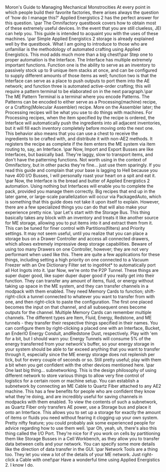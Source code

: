  Moron's Guide to Managing Mechanical Monstrocities
At every point in which people build their favorite factories, there arises always the question of 'how do I manage this?'  Applied Energistics 2 has the perfect answer for this question.  \par
The Omnifactory questbook covers how to obtain most of these extremely useful devices.  In the event that you are still clueless, JEI can help you.  This guide is intended to acquaint you with the uses of these machines.  \par
Simple Applied Energistics 2 storage is already explained well by the questbook.  What I am going to introduce to those who are unfamiliar is the methodology of automated crafting using Applied Energistics.  This mod adds much more than a big chest!\par
Step one to proper automation is the Interface.  The Interface has multiple extremely important functions.  Function one is the ability to serve as an inventory to passively stock up to 9 unique item stacks at once, and can be configured to supply different amounts of those items as well; function two is that the Interface can serve as a place to push outputs to port them into the AE network; and function three is automated active-order crafting; this will require a pattern terminal to be elaborated on in the next paragraph.\par
The ME Pattern Terminal is a terminal where you encode Patterns.  The Patterns can be encoded to either serve as a Processing(machine) recipe, or a Crafting(Molecular Assembler) recipe.  More on the Assembler later; the Processing recipes will be what you use to do things with machines.  For Processing recipes, when the item specified by the recipe is ordered, the Interface will automatically push the ingredients into all adjacent inventories, but it will fill each inventory completely before moving onto the next one.  This behavior also means that you can use a chest to receive the ingredients to be crafted with, and distribute it with non-AE2 methods.  It registers the recipe as complete if the item enters the ME system via item routing to, say, an Interface.  \par
Now, Import and Export Busses are like Interfaces, but basically bad.  They're laggy, slow to transport items, and don't have the patterning functions.  Not worth using in the context of Omnifactory, but in other packs they're fine... just use them sparingly.  If you read this guide and complain that your base is lagging to Hell because you have 400 I/O Busses, I will personally roast your heart on a spit and eat it.  \par
Now, the Interface is the bread and butter of Applied Energistics 2 automation.  Using nothing but Interfaces will enable you to complete the pack, provided you manage them correctly.  Big recipes that end up in the later game, or large-scale parallelization will occur via PackagedAuto, which is something that this guide does not take it upon itself to explain.  However, there are a few specialized things you can do that will also make your experience pretty nice.  \par
Let's start with the Storage Bus.  This thing basically takes any block with an inventory and treats it like another source for ME storage, allowing you to put items into it and extract them from it.  This can be tuned for finer control with Partitions(filters) and Priority settings.  It may not seem useful, until you realize that you can place a storage bus on a Drawer Controller and access all connected drawers, which allows extremely impressive deep storage capabilities.  Beware of using too many Drawers on one Controller, however; they are not very performant when used like this.  There are quite a few applications for these things, including setting a high priority on one connected to a Vacuum Freezer with an Ore Dictionary Filter set to ingotHot* to automatically port all Hot Ingots into it.  \par
Now, we're onto the P2P Tunnel.  These things are super duper good, like super duper duper good if you really get into their function.  They can transfer any amount of items, fluid, or energy without taking up space in the ME system, and they can transfer channels in a modpack with them enabled.  They need Memory Cards to function; shift-right-click a tunnel connected to whatever you want to transfer from with one, and then right-click to paste the configuration.  The first one placed becomes the input on that channel, and all subsequent ones become outputs for the channel.  Multiple Memory Cards can remember multiple channels.  The different types are Item, Fluid, Energy, Redstone, and ME tunnels - they transfer their respective things specified in their names.  You can configure them by right-clicking a placed one with an Interface, Bucket, an EnderIO Energy Conduit, andRedstone Dust, respectively.  Play with 'em for a bit, but I should warn you:  Energy Tunnels will consume 5% of the energy transferred from your network's buffer, so your energy storage in your system should be able to far exceed anything that you want to transfer through it, especially since the ME energy storage does not replenish per tick, but for every couple of seconds or so.  Still pretty useful; play with them a bit when you get confident with the other devices mentioned here.  \par
One last big thing... subnetworking.  This is the design philosophy of using  different network to store various things to allow very fine control of logistics for a certain room or machine setup.  You can establish a subnetwork by connecting an ME Cable to Quartz Fiber attached to any AE2 machine.  This has a few benefits for people who are confident they know what they're doing, and are incredibly useful for saving channels in modpacks with them enabled.  To view the contents of such a subnetwork, as Quartz Fiber only transfers AE power, use a Storage bus and place it onto an Interface.  This allows you to set up a storage for exactly the amount of items or fluids you need without fearing it clogging up your own system.  Pretty nifty feature; you could probably ask some experienced people for advice regarding how to use them well.  \par
Oh, yeah, uh, there's also this thing called the I/O Port.   They're nice for if you work on cells by partitioning them like Storage Busses in a Cell Workbench, as they allow you to transfer data between cells and your network.  You can specify some more details like the direction of data transfer in the GUI.  \par
Network Tools are a thing too.  They let you view a lot of the details of your ME network.  Just right-click a Cable with one!\par
Have a wonderful time using Applied Energistics 2.  I know I do.  